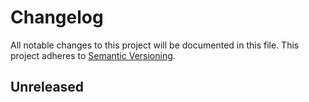 # Changelog
All notable changes to this project will be documented in this file.
This project adheres to [Semantic Versioning](http://semver.org/).

## Unreleased
